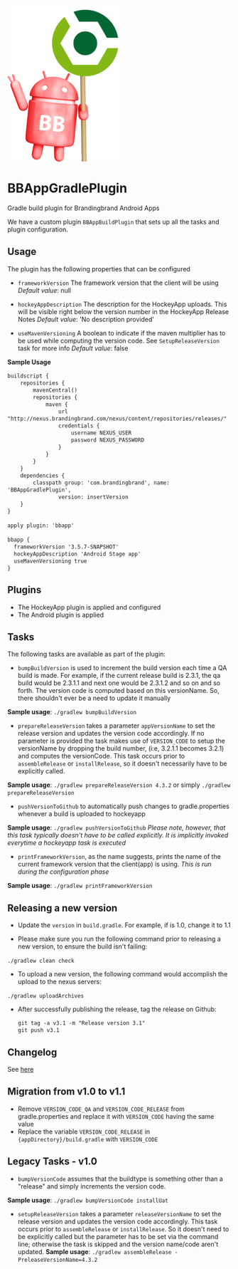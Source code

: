 ![logo](logo.png)

# BBAppGradlePlugin
Gradle build plugin for Brandingbrand Android Apps

We have a custom plugin `BBAppBuildPlugin` that sets up all the tasks and plugin configuration.

## Usage

The plugin has the following properties that can be configured

- `frameworkVersion`
 The framework version that the client will be using
 _Default value_: null
 
- `hockeyAppDescription`
 The description for the HockeyApp uploads. This will be visible right below the version number
in the HockeyApp Release Notes
_Default value_: 'No description provided'

- `useMavenVersioning`
A boolean to indicate if the maven multiplier has to be used while computing the version code. See `SetupReleaseVersion` task for more info
_Default value_: false

**Sample Usage**
```
buildscript {
    repositories {
        mavenCentral()
        repositories {
            maven {
                url "http://nexus.brandingbrand.com/nexus/content/repositories/releases/"
                credentials {
                    username NEXUS_USER
                    password NEXUS_PASSWORD
                }
            }
        }
    }
    dependencies {
        classpath group: 'com.brandingbrand', name: 'BBAppGradlePlugin',
                version: insertVersion
    }
}

apply plugin: 'bbapp'

bbapp {
  frameworkVersion '3.5.7-SNAPSHOT'
  hockeyAppDescription 'Android Stage app'
  useMavenVersioning true
}
```

## Plugins

- The HockeyApp plugin is applied and configured
- The Android plugin is applied

## Tasks

The following tasks are available as part of the plugin:

- `bumpBuildVersion` is used to increment the build version each time a QA build is made. For example, if the current release build is 2.3.1, the qa build would be 2.3.1.1 and next one would be 2.3.1.2 and so on and so forth. The version code is computed based on this versionName. So, there shouldn't ever be a need to update it manually

 **Sample usage**: `./gradlew bumpBuildVersion`

- `prepareReleaseVersion` takes a parameter `appVersionName` to set the release version
and updates the version code accordingly. If no parameter is provided  the task makes use of `VERSION_CODE` to setup the versionName by dropping the build number, (i:e, 3.2.1.1 becomes 3.2.1) and computes the versionCode. This task occurs prior to `assembleRelease` or `installRelease`, so it doesn't necessarily have to be explicitly called.

 **Sample usage**: `./gradlew prepareReleaseVersion 4.3.2` or simply `./gradlew prepareReleaseVersion `

- `pushVersionToGithub` to automatically push changes to gradle.properties whenever a build is uploaded to hockeyapp

 **Sample usage**: `./gradlew pushVersionToGithub`
 *Please note, however, that this task typically doesn't have to be called explicitly. It is implicitly invoked everytime a hockeyapp task is executed*

- `printFrameworkVersion`, as the name suggests, prints the name of the current framework version that the client(app) is using. *This is run during the configuration phase*

 **Sample usage**: `./gradlew printFrameworkVersion`

## Releasing a new version

- Update the `version` in `build.gradle`. For example, if is 1.0, change it to 1.1

- Please make sure you run the following command prior to releasing a new version, to ensure the build isn't failing:

 `./gradlew clean check`

- To upload a new version, the following command would accomplish the upload to the nexus servers:

 `./gradlew uploadArchives`
 
- After successfully publishing the release, tag the release on Github:
    ```
    git tag -a v3.1 -m "Release version 3.1"
    git push v3.1
    ```
 
## Changelog

See [here](https://github.com/brandingbrand/BBAppGradlePlugin/releases)
 
## Migration from v1.0 to v1.1

- Remove `VERSION_CODE_QA` and `VERSION_CODE_RELEASE` from gradle.properties and replace it with `VERSION_CODE` having the same value
- Replace the variable `VERSION_CODE_RELEASE` in `{appDirectory}/build.gradle` with `VERSION_CODE`
 
##  Legacy Tasks - v1.0

- `bumpVersionCode` assumes that the buildtype is something other than a "release" and simply increments the version code.

 **Sample usage**: `./gradlew bumpVersionCode installUat`

- `setupReleaseVersion` takes a parameter `releaseVersionName` to set the release version
and updates the version code accordingly. This task occurs prior to `assembleRelease` or
`installRelease`. So it doesn't need to be explicitly called but the parameter has to be
set via the command line; otherwise the task is skipped and the version name/code aren't
updated.
**Sample usage**: `./gradlew assembleRelease -PreleaseVersionName=4.3.2`
